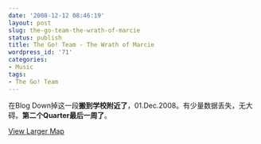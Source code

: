 ```yaml
---
date: '2008-12-12 08:46:19'
layout: post
slug: the-go-team-the-wrath-of-marcie
status: publish
title: The Go! Team - The Wrath of Marcie
wordpress_id: '71'
categories:
- Music
tags:
- The Go! Team
---
```



在Blog Down掉这一段**搬到学校附近了**，01.Dec.2008。有少量数据丢失，无大碍。**第二个Quarter最后一周了**。
  
[View Larger Map](http://maps.google.com/maps?f=d&saddr=Marconigatan+13,+42144+G%C3%B6teborg,+Sweden&daddr=Uppstigen+107+Rum32+%4057.6871641149853,11.991502046585083&hl=en&geocode=%3BFXw8cAMdzvm2AA&mra=ls&doflg=ptk&sll=57.670104,12.01252&sspn=0.055633,0.181961&ie=UTF8&ll=57.673684,11.962738&spn=0.064256,0.145912&z=12&source=embed)
